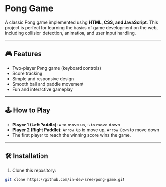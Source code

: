 # Pong Game

A classic Pong game implemented using **HTML, CSS, and JavaScript**. This project is perfect for learning the basics of game development on the web, including collision detection, animation, and user input handling.

---

## 🎮 Features

- Two-player Pong game (keyboard controls)
- Score tracking
- Simple and responsive design
- Smooth ball and paddle movement
- Fun and interactive gameplay

---

## 🕹️ How to Play

- **Player 1 (Left Paddle)**: `W` to move up, `S` to move down
- **Player 2 (Right Paddle)**: `Arrow Up` to move up, `Arrow Down` to move down
- The first player to reach the winning score wins the game.

---

## 🛠️ Installation

1. Clone this repository:

```bash
git clone https://github.com/in-dev-sree/pong-game.git
